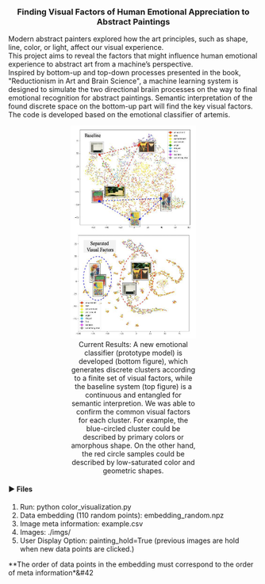 <h3 align="center">Finding Visual Factors of Human Emotional Appreciation to Abstract Paintings</h3>
<div align="left">
Modern abstract painters explored how the art principles, such as shape, line, color, or light, affect our visual experience.<br>
This project aims to reveal the factors that might influence human emotional experience to abstract art from a machine’s perspective.<br>
Inspired by bottom-up and top-down processes presented in the book, "Reductionism in Art and Brain Science", a machine learning system is designed to simulate the two directional braiin processes on the way to final emotional recognition for abstract paintings. Semantic interpretation of the found discrete space on the bottom-up part will find the  key visual factors.<br>
The code is developed based on the emotional classifier of artemis.<br>

<div align="center">
<figure style="width: 50%; font-style: itlaic; font-size: smaller text-align: center;">
<img src="./img/comp_hidden_embedding.png" width=550 height=430><br/>
<figcaption> Current Results: A new emotional classifier (prototype model) is developed (bottom figure), which generates discrete clusters according to a finite set of visual factors, while the baseline system (top figure) is a continuous and entangled for semantic interpretion. We was able to confirm the common visual factors for each cluster. For example, the blue-circled cluster could be described by primary colors or amorphous shape. On the other hand, the red circle samples could be described by low-saturated color and geometric shapes.</figcaption>
</figure>
</div>

<h4>&#x25BA; Files</h4>
<ol>
<li> Run: python color_visualization.py
<li> Data embedding (110 random points): embedding_random.npz
<li> Image meta information: example.csv
<li> Images: ./imgs/
<li> User Display Option: painting_hold=True (previous images are hold when new data points are clicked.)
</ol>

&#42;&#42;The order of data points in the embedding must correspond to the order of meta information&#42;&#42